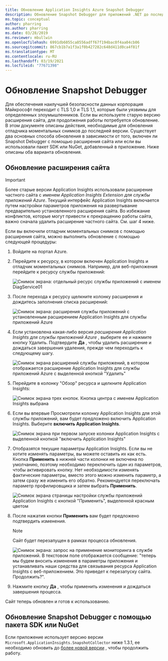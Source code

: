```yaml
---
title: Обновление Application Insights Azure Snapshot Debugger
description: Обновление Snapshot Debugger для приложений .NET до последней версии в службах приложений Azure или с помощью пакетов NuGet
ms.topic: conceptual
author: pharring
ms.author: pharring
ms.date: 03/28/2019
ms.reviewer: mbullwin
ms.openlocfilehash: 6991db6055ca8556adff67f194bac0f4aa04cb06
ms.sourcegitcommit: 867cb1b7a1f3a1f0b427282c648d411d0ca4f81f
ms.translationtype: MT
ms.contentlocale: ru-RU
ms.lasthandoff: 03/19/2021
ms.locfileid: "77671398"
---
```

# <a name="upgrading-the-snapshot-debugger"></a>Обновление Snapshot Debugger

Для обеспечения наилучшей безопасности данных корпорация Майкрософт переходит с TLS 1,0 и TLS 1,1, которые были уязвимы для определенных злоумышленников. Если вы используете старую версию расширения сайта, для продолжения работы потребуется обновление. В этом документе описаны действия, необходимые для обновления отладчика моментальных снимков до последней версии. Существует два основных способа обновления в зависимости от того, включен ли Snapshot Debugger с помощью расширения сайта или если вы использовали пакет SDK или NuGet, добавленный в приложение. Ниже описаны оба варианта обновления. 

## <a name="upgrading-the-site-extension"></a>Обновление расширения сайта

> [!IMPORTANT]
> Более старые версии Application Insights использовали расширение частного сайта с именем _Application Insights Extension для службы приложений Azure_. Текущий интерфейс Application Insights включается путем настройки параметров приложения на развертывание предварительно установленного расширения сайта.
> Во избежание конфликтов, которые могут привести к прекращению работы сайта, важно сначала удалить расширение частного сайта. См. шаг 4 ниже.

Если вы включили отладчик моментальных снимков с помощью расширения сайта, можно выполнить обновление с помощью следующей процедуры:

1. Войдите на портал Azure.
2. Перейдите к ресурсу, в котором включен Application Insights и отладчик моментальных снимков. Например, для веб-приложения перейдите к ресурсу службы приложений:

   ![Снимок экрана: отдельный ресурс службы приложений с именем DiagService01](./media/snapshot-debugger-upgrade/app-service-resource.png)

3. После перехода к ресурсу щелкните колонку расширения и дождитесь заполнения списка расширений:

   ![Снимок экрана: расширения службы приложений с установленным расширением Application Insights для службы приложений Azure](./media/snapshot-debugger-upgrade/application-insights-site-extension-to-be-deleted.png)

4. Если установлена какая-либо версия _расширения Application Insights для службы приложений Azure_ , выберите ее и нажмите кнопку Удалить. Подтвердите **Да** , чтобы удалить расширение и дождаться завершения удаления, прежде чем переходить к следующему шагу.

   ![Снимок экрана расширений службы приложений, в котором отображается расширение Application Insights для службы приложений Azure с выделенной кнопкой "Удалить"](./media/snapshot-debugger-upgrade/application-insights-site-extension-delete.png)

5. Перейдите в колонку "Обзор" ресурса и щелкните Application Insights:

   ![Снимок экрана трех кнопок. Кнопка центра с именем Application Insights выбрана](./media/snapshot-debugger-upgrade/application-insights-button.png)

6. Если вы впервые Просмотрели колонку Application Insights для этой службы приложений, вам будет предложено включить Application Insights. Выберите **включить Application Insights**.
 
   ![Снимок экрана при первом запуске колонки Application Insights с выделенной кнопкой "включить Application Insights"](./media/snapshot-debugger-upgrade/turn-on-application-insights.png)

7. Отобразятся текущие параметры Application Insights. Если вы не хотите изменять параметры, вы можете оставить их как есть. Кнопка **Применить** в нижней части колонки не включена по умолчанию, поэтому необходимо переключить один из параметров, чтобы активировать кнопку. Нет необходимости изменять фактические параметры, вместо этого можно изменить параметр, а затем сразу же изменить его обратно. Рекомендуется переключать параметр профилировщика и затем выбрать **Применить**.

   ![Снимок экрана страницы настройки службы приложений Application Insights с кнопкой "Применить", выделенной красным цветом](./media/snapshot-debugger-upgrade/view-application-insights-data.png)

8. После нажатия кнопки **Применить** вам будет предложено подтвердить изменения.

    > [!NOTE]
    > Сайт будет перезапущен в рамках процесса обновления.

   ![Снимок экрана: запрос на применение мониторинга в службе приложений. В текстовом поле отображается сообщение: "теперь мы будем вносить изменения в параметры приложения и устанавливать наши средства для связывания ресурса Application Insights с веб-приложением. Это приведет к перезапуску сайта. Продолжить?".](./media/snapshot-debugger-upgrade/apply-monitoring-settings.png)

9. Нажмите кнопку **Да** , чтобы применить изменения и дождаться завершения процесса.

Сайт теперь обновлен и готов к использованию.

## <a name="upgrading-snapshot-debugger-using-sdknuget"></a>Обновление Snapshot Debugger с помощью пакета SDK или NuGet

Если приложение использует версию версии `Microsoft.ApplicationInsights.SnapshotCollector` ниже 1.3.1, ее необходимо обновить до [более новой версии](https://www.nuget.org/packages/Microsoft.ApplicationInsights.SnapshotCollector) , чтобы продолжить работу.
